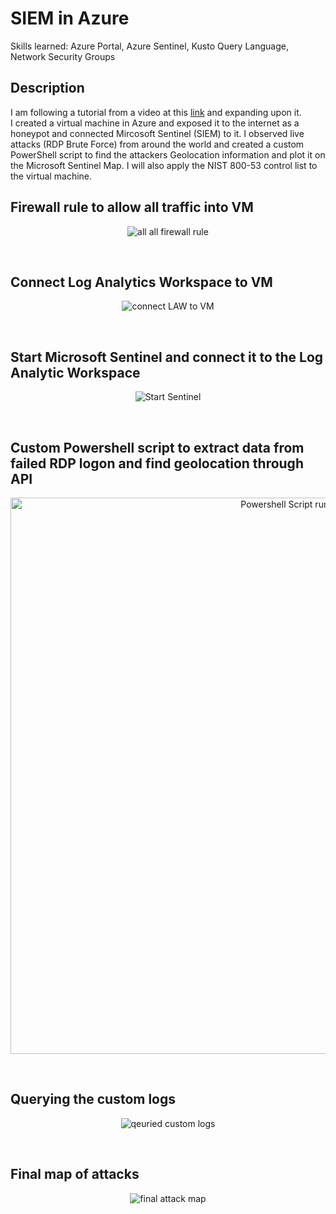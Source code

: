 # SIEM in Azure
Skills learned: Azure Portal, Azure Sentinel, Kusto Query Language, Network Security Groups

<h2>Description</h2>
I am following a tutorial from a video at this <a href="https://www.youtube.com/watch?v=RoZeVbbZ0o0&t=29s">link</a> and expanding upon it. <br/>
I created a virtual machine in Azure and exposed it to the internet as a honeypot and connected Mircosoft Sentinel (SIEM) to it. I observed live attacks (RDP Brute Force) from around the world and created a custom PowerShell script to find the attackers Geolocation information and plot it on the Microsoft Sentinel Map. I will also apply the NIST 800-53 control list to the virtual machine.

<br/>

<h2>Firewall rule to allow all traffic into VM</h2>

<p align="center">
<img src="https://user-images.githubusercontent.com/67126494/179144406-85bcc3fb-0491-4a48-877a-fb8fe872705a.png" alt="all all firewall rule"/>
</p>

<br/>

<h2> Connect Log Analytics Workspace to VM</h2>
<p align="center">
<img src="https://user-images.githubusercontent.com/67126494/179144452-3c4cca44-b66e-4f15-bcc1-02a5f3484d92.png" alt="connect LAW to VM"/>
</p>
 
<br/>

<h2> Start Microsoft Sentinel and connect it to the Log Analytic Workspace </h2>
<p align="center">
<img src="https://user-images.githubusercontent.com/67126494/179144468-6f0d6d34-604e-472c-87c6-cbdb340faa9a.png" alt="Start Sentinel"/>
</p>

<br/>

<h2> Custom Powershell script to extract data from failed RDP logon and find geolocation through API </h2>
<p align="center">
<img width="890" alt="Powershell Script running" src="https://user-images.githubusercontent.com/67126494/179144515-02644e67-ec02-4283-94a7-ea7ce069c099.png">
</p> 

<br/>

<h2> Querying the custom logs </h2>
<p align="center">
<img src="https://user-images.githubusercontent.com/67126494/179144489-53e90aff-d691-4b6f-a49c-768434640785.png" alt="qeuried custom logs"/>
</p>

<br/>

<h2> Final map of attacks </h2>
<p align="center">
<img src="https://user-images.githubusercontent.com/67126494/179144543-0da9a4ba-5e92-48c3-bb5c-976d14600419.png" alt="final attack map"/>
</p>
 <!--

<h2>Walk-through:</h2>

<p align="center">
Launch the utility: <br/>
<img src="https://i.imgur.com/62TgaWL.png" height="80%" width="80%" alt="Disk Sanitization Steps"/>
<br />
<br />


--!>
<!--
 ```diff
- text in red
+ text in green
! text in orange
# text in gray
@@ text in purple (and bold)@@
```
--!>
